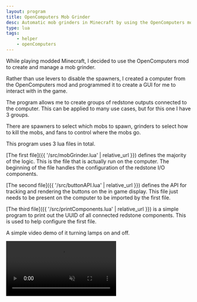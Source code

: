 ```yaml
---
layout: program
title: OpenComputers Mob Grinder
desc: Automatic mob grinders in Minecraft by using the OpenComputers mod.
type: lua
tags:
    - helper
    - openComputers
---
```


While playing modded Minecraft, I decided to use the OpenComputers mod to create and manage a mob grinder.

Rather than use levers to disable the spawners, I created a computer from the OpenComputers mod and programmed it to create a GUI for me to interact with in the game.

The program allows me to create groups of redstone outputs connected to the computer. This can be applied to many use cases, but for this one I have 3 groups. 

There are spawners to select which mobs to spawn, grinders to select how to kill the mobs, and fans to control where the mobs go.

This program uses 3 lua files in total.

[The first file]({{ '/src/mobGrinder.lua' | relative_url }}) defines the majority of the logic. This is the file that is actually run on the computer. The beginning of the file handles the configuration of the redstone I/O components.

[The second file]({{ '/src/buttonAPI.lua' | relative_url }}) defines the API for tracking and rendering the buttons on the in game display. This file just needs to be present on the computer to be imported by the first file.

[The third file]({{ '/src/printComponents.lua' | relative_url }}) is a simple program to print out the UUID of all connected redstone components. This is used to help configure the first file.

A simple video demo of it turning lamps on and off.

<!-- <img src="/src/ocMobGrinder.gif" style="max-width:100%"/> -->

<video muted autoplay loop style="max-width:100%">
    <!-- <source src="http://www.html5rocks.com/en/tutorials/video/basics/devstories.mp4" type="video/mp4"/> -->
    <source src="{{ '/src/ocMobGrinder.mp4' | relative_url }}" type="video/mp4"/>
</video>
